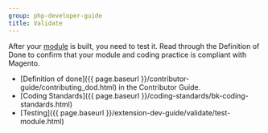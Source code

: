 ```yaml
---
group: php-developer-guide
title: Validate
---
```


After your [module](https://glossary.magento.com/module) is built, you need to test it. Read through the Definition of Done to confirm that your module and coding practice is compliant with Magento.

*  [Definition of done]({{ page.baseurl }}/contributor-guide/contributing_dod.html) in the Contributor Guide.
*  [Coding Standards]({{ page.baseurl }}/coding-standards/bk-coding-standards.html)
*  [Testing]({{ page.baseurl }}/extension-dev-guide/validate/test-module.html)
